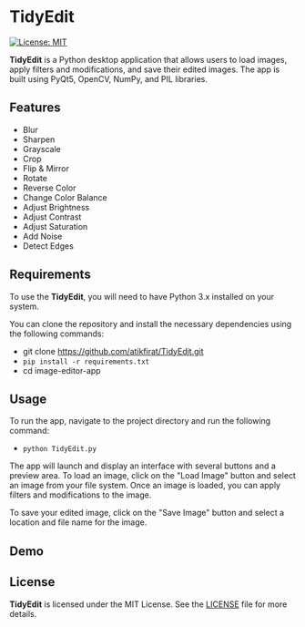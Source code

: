 # TidyEdit
 [![License: MIT](https://img.shields.io/badge/License-MIT-yellow.svg)](https://opensource.org/licenses/MIT)

**TidyEdit** is a Python desktop application that allows users to load images, 
apply filters and modifications, and save their edited images. 
The app is built using PyQt5, OpenCV, NumPy, and PIL libraries.


## Features
- Blur
- Sharpen
- Grayscale
- Crop
- Flip & Mirror
- Rotate
- Reverse Color
- Change Color Balance
- Adjust Brightness
- Adjust Contrast
- Adjust Saturation
- Add Noise
- Detect Edges


## Requirements
To use the **TidyEdit**, you will need to have Python 3.x installed on your system.

You can clone the repository and install the necessary 
dependencies using the following commands:
* git clone https://github.com/atikfirat/TidyEdit.git
* `pip install -r requirements.txt`
* cd image-editor-app


## Usage

To run the app, navigate to the project directory and run the following command:
* `python TidyEdit.py`

The app will launch and display an interface with several buttons and a preview area. 
To load an image, click on the "Load Image" button and select an image from your file system. 
Once an image is loaded, you can apply filters and modifications to the image.

To save your edited image, click on the "Save Image" button and select a location and file name for the image.

## Demo


## License

**TidyEdit** is licensed under the MIT License. See the [LICENSE](LICENSE) file for more details.
